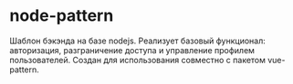 # node-pattern
Шаблон бэкэнда на базе nodejs. Реализует базовый функционал: авторизация, разграничение доступа и управление профилем пользователей. Создан для использования совместно с пакетом vue-pattern. 

